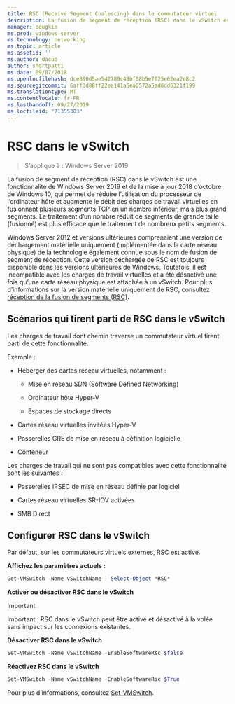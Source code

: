 ```yaml
---
title: RSC (Receive Segment Coalescing) dans le commutateur virtuel
description: La fusion de segment de réception (RSC) dans le vSwitch est une fonctionnalité de Windows Server 2019 et de la mise à jour 2018 d’octobre de Windows 10, qui permet de réduire l’utilisation du processeur de l’ordinateur hôte et augmente le débit des charges de travail virtuelles en fusionnant plusieurs segments TCP en un nombre inférieur, mais plus grand segments. Le traitement d’un nombre réduit de segments de grande taille (fusionné) est plus efficace que le traitement de nombreux petits segments.
manager: dougkim
ms.prod: windows-server
ms.technology: networking
ms.topic: article
ms.assetid: ''
ms.author: dacuo
author: shortpatti
ms.date: 09/07/2018
ms.openlocfilehash: dce890d5ae542789c49bf08b5e7f25e62ea2e8c2
ms.sourcegitcommit: 6aff3d88ff22ea141a6ea6572a5ad8dd6321f199
ms.translationtype: MT
ms.contentlocale: fr-FR
ms.lasthandoff: 09/27/2019
ms.locfileid: "71355303"
---
```

# <a name="rsc-in-the-vswitch"></a>RSC dans le vSwitch
>S’applique à : Windows Server 2019

La fusion de segment de réception (RSC) dans le vSwitch est une fonctionnalité de Windows Server 2019 et de la mise à jour 2018 d’octobre de Windows 10, qui permet de réduire l’utilisation du processeur de l’ordinateur hôte et augmente le débit des charges de travail virtuelles en fusionnant plusieurs segments TCP en un nombre inférieur, mais plus grand segments. Le traitement d’un nombre réduit de segments de grande taille (fusionné) est plus efficace que le traitement de nombreux petits segments.

Windows Server 2012 et versions ultérieures comprenaient une version de déchargement matérielle uniquement (implémentée dans la carte réseau physique) de la technologie également connue sous le nom de fusion de segment de réception. Cette version déchargée de RSC est toujours disponible dans les versions ultérieures de Windows. Toutefois, il est incompatible avec les charges de travail virtuelles et a été désactivé une fois qu’une carte réseau physique est attachée à un vSwitch. Pour plus d’informations sur la version matérielle uniquement de RSC, consultez [réception de la fusion de segments (RSC)](https://docs.microsoft.com/previous-versions/windows/it-pro/windows-server-2012-R2-and-2012/hh997024(v=ws.11)).

## <a name="scenarios-that-benefit-from-rsc-in-the-vswitch"></a>Scénarios qui tirent parti de RSC dans le vSwitch

Les charges de travail dont chemin traverse un commutateur virtuel tirent parti de cette fonctionnalité.

Exemple :

-   Héberger des cartes réseau virtuelles, notamment :

    -   Mise en réseau SDN (Software Defined Networking)

    -   Ordinateur hôte Hyper-V

    -   Espaces de stockage directs

-   Cartes réseau virtuelles invitées Hyper-V

-   Passerelles GRE de mise en réseau à définition logicielle

-   Conteneur

Les charges de travail qui ne sont pas compatibles avec cette fonctionnalité sont les suivantes :

-   Passerelles IPSEC de mise en réseau définie par logiciel

-   Cartes réseau virtuelles SR-IOV activées

-   SMB Direct

## <a name="configure-rsc-in-the-vswitch"></a>Configurer RSC dans le vSwitch


Par défaut, sur les commutateurs virtuels externes, RSC est activé.

**Affichez les paramètres actuels :**

```PowerShell
Get-VMSwitch -Name vSwitchName | Select-Object *RSC*
```

**Activer ou désactiver RSC dans le vSwitch**


>[!IMPORTANT]
>Important : RSC dans le vSwitch peut être activé et désactivé à la volée sans impact sur les connexions existantes.


**Désactiver RSC dans le vSwitch**

```PowerShell
Set-VMSwitch -Name vSwitchName -EnableSoftwareRsc $false
```

**Réactivez RSC dans le vSwitch**

```PowerShell
Set-VMSwitch -Name vSwitchName -EnableSoftwareRsc $True
```
Pour plus d’informations, consultez [Set-VMSwitch](https://docs.microsoft.com/powershell/module/hyper-v/set-vmswitch?view=win10-ps).
